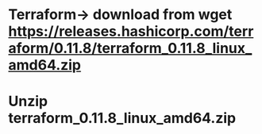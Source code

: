 # Terraform-> download from wget https://releases.hashicorp.com/terraform/0.11.8/terraform_0.11.8_linux_amd64.zip
# Unzip terraform_0.11.8_linux_amd64.zip
#

